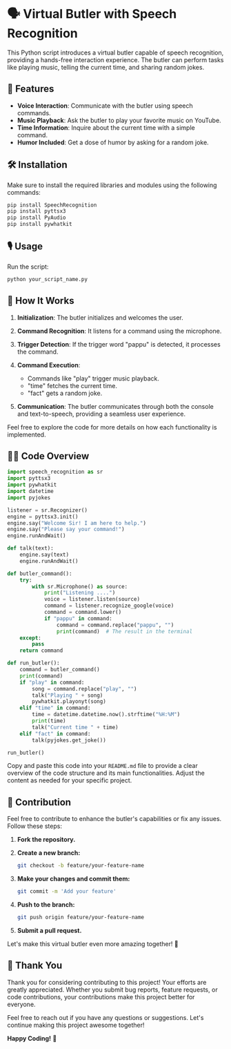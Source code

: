 # 🗣️ Virtual Butler with Speech Recognition

This Python script introduces a virtual butler capable of speech recognition, providing a hands-free interaction experience. The butler can perform tasks like playing music, telling the current time, and sharing random jokes.

## 🚀 Features

- **Voice Interaction**: Communicate with the butler using speech commands.
- **Music Playback**: Ask the butler to play your favorite music on YouTube.
- **Time Information**: Inquire about the current time with a simple command.
- **Humor Included**: Get a dose of humor by asking for a random joke.

## 🛠️ Installation

Make sure to install the required libraries and modules using the following commands:

```bash
pip install SpeechRecognition
pip install pyttsx3
pip install PyAudio
pip install pywhatkit
```

## 🎙️ Usage

Run the script:

```bash
python your_script_name.py
```

## 🤖 How It Works

1. **Initialization**: The butler initializes and welcomes the user.

2. **Command Recognition**: It listens for a command using the microphone.

3. **Trigger Detection**: If the trigger word "pappu" is detected, it processes the command.

4. **Command Execution**:

   - Commands like "play" trigger music playback.
   - "time" fetches the current time.
   - "fact" gets a random joke.

5. **Communication**: The butler communicates through both the console and text-to-speech, providing a seamless user experience.

Feel free to explore the code for more details on how each functionality is implemented.

## 🧑‍💻 Code Overview

```python
import speech_recognition as sr
import pyttsx3
import pywhatkit
import datetime
import pyjokes

listener = sr.Recognizer()
engine = pyttsx3.init()
engine.say("Welcome Sir! I am here to help.")
engine.say("Please say your command!")
engine.runAndWait()

def talk(text):
    engine.say(text)
    engine.runAndWait()

def butler_command():
    try:
        with sr.Microphone() as source:
            print("Listening ....")
            voice = listener.listen(source)
            command = listener.recognize_google(voice)
            command = command.lower()
            if "pappu" in command:
                command = command.replace("pappu", "")
                print(command)  # The result in the terminal
    except:
        pass
    return command

def run_butler():
    command = butler_command()
    print(command)
    if "play" in command:
        song = command.replace("play", "")
        talk("Playing " + song)
        pywhatkit.playonyt(song)
    elif "time" in command:
        time = datetime.datetime.now().strftime("%H:%M")
        print(time)
        talk("Current time " + time)
    elif "fact" in command:
        talk(pyjokes.get_joke())

run_butler()
```

Copy and paste this code into your `README.md` file to provide a clear overview of the code structure and its main functionalities. Adjust the content as needed for your specific project.

## 🤝 Contribution

Feel free to contribute to enhance the butler's capabilities or fix any issues. Follow these steps:

1. **Fork the repository.**

2. **Create a new branch:**

   ```bash
   git checkout -b feature/your-feature-name
   ```

3. **Make your changes and commit them:**

   ```bash
   git commit -m 'Add your feature'
   ```

4. **Push to the branch:**

   ```bash
   git push origin feature/your-feature-name
   ```

5. **Submit a pull request.**

Let's make this virtual butler even more amazing together! 🌟

## 🙏 Thank You

Thank you for considering contributing to this project! Your efforts are greatly appreciated. Whether you submit bug reports, feature requests, or code contributions, your contributions make this project better for everyone.

Feel free to reach out if you have any questions or suggestions. Let's continue making this project awesome together!

**Happy Coding!** 🚀
